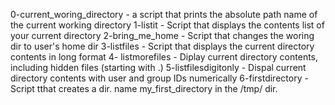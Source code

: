 0-current_woring_directory - a script that prints the absolute path name of the current working directory
1-listit - Script that displays the contents list of your current directory
2-bring_me_home - Script that changes the woring dir to user's home dir
3-listfiles - Script that displays the current directory contents in long format
4- listmorefiles - Diplay current directory contents, including hidden files (starting with .)
5-listfilesdigitonly - Dispal current directory contents with user and group IDs numerically
6-firstdirectory - Script tthat creates a dir. name my_first_directory in the /tmp/ dir.
